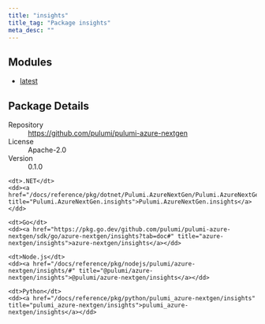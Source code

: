 ```yaml
---
title: "insights"
title_tag: "Package insights"
meta_desc: ""
---
```


<!-- WARNING: this file was generated by Pulumi Docs Generator. -->
<!-- Do not edit by hand unless you're certain you know what you are doing! -->



<h2 id="modules">Modules</h2>
<ul class="api">
    <li><a href="latest/" title="latest"><span class="symbol module"></span>latest</a></li>
</ul>

<h2 id="package-details">Package Details</h2>
<dl class="package-details">
	<dt>Repository</dt>
	<dd><a href="https://github.com/pulumi/pulumi-azure-nextgen">https://github.com/pulumi/pulumi-azure-nextgen</a></dd>
	<dt>License</dt>
	<dd>Apache-2.0</dd>
	<dt>Version</dt>
	<dd>0.1.0</dd>
</dl>



<dl class="tabular">

    <dt>.NET</dt>
    <dd><a href="/docs/reference/pkg/dotnet/Pulumi.AzureNextGen/Pulumi.AzureNextGen.insights.html" title="Pulumi.AzureNextGen.insights">Pulumi.AzureNextGen.insights</a></dd>

    <dt>Go</dt>
    <dd><a href="https://pkg.go.dev/github.com/pulumi/pulumi-azure-nextgen/sdk/go/azure-nextgen/insights?tab=doc#" title="azure-nextgen/insights">azure-nextgen/insights</a></dd>

    <dt>Node.js</dt>
    <dd><a href="/docs/reference/pkg/nodejs/pulumi/azure-nextgen/insights/#" title="@pulumi/azure-nextgen/insights">@pulumi/azure-nextgen/insights</a></dd>

    <dt>Python</dt>
    <dd><a href="/docs/reference/pkg/python/pulumi_azure-nextgen/insights" title="pulumi_azure-nextgen/insights">pulumi_azure-nextgen/insights</a></dd>

</dl>

